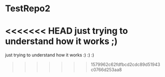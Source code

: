 # TestRepo2

<<<<<<< HEAD
just trying to understand how it works ;)
=======
just trying to understand how it works :) :) :)
>>>>>>> 1579962c62fdfbcd2cdc89d51943c0766d253aa8
